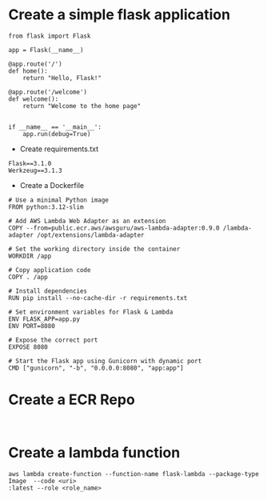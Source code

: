 # Create a simple flask application

```
from flask import Flask

app = Flask(__name__)

@app.route('/')
def home():
    return "Hello, Flask!"

@app.route('/welcome')
def welcome():
    return "Welcome to the home page"


if __name__ == '__main__':
    app.run(debug=True)

```
-  Create requirements.txt

```
Flask==3.1.0
Werkzeug==3.1.3

```

- Create a Dockerfile

```
# Use a minimal Python image
FROM python:3.12-slim

# Add AWS Lambda Web Adapter as an extension
COPY --from=public.ecr.aws/awsguru/aws-lambda-adapter:0.9.0 /lambda-adapter /opt/extensions/lambda-adapter

# Set the working directory inside the container
WORKDIR /app

# Copy application code
COPY . /app

# Install dependencies
RUN pip install --no-cache-dir -r requirements.txt

# Set environment variables for Flask & Lambda
ENV FLASK_APP=app.py
ENV PORT=8080  

# Expose the correct port
EXPOSE 8080

# Start the Flask app using Gunicorn with dynamic port
CMD ["gunicorn", "-b", "0.0.0.0:8080", "app:app"]
```
# Create a ECR Repo

```


```

# Create a lambda function

```
aws lambda create-function --function-name flask-lambda --package-type Image  --code <uri>
:latest --role <role_name>

```
